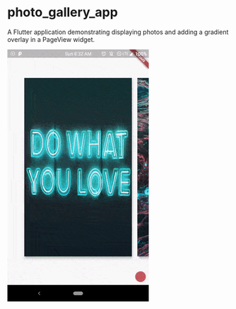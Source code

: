 # photo_gallery_app

A Flutter application demonstrating displaying photos and adding a gradient overlay in a PageView widget.

![alt text](./demo.gif "Demo")
